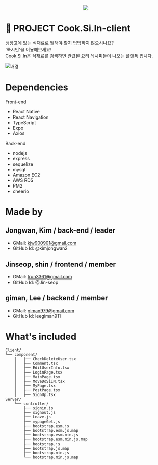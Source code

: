<p align="center"><img src=https://user-images.githubusercontent.com/64721060/92544882-ebe02c80-f289-11ea-8af1-d0e915abe96f.png></p>

# :bento: PROJECT Cook.Si.In-client
냉장고에 있는 식재료로 뭘해야 할지 답답하지 않으시나요?  
'쿡시인'을 이용해보세요!  
Cook.Si.In은 식재료를 검색하면 관련된 요리 레시피들이 나오는 플랫폼 입니다.

![배경](https://user-images.githubusercontent.com/64721060/92548658-92303000-f292-11ea-953e-aca983973e6e.png)

# Dependencies
Front-end
  - React Native
  - React Navigation
  - TypeScript
  - Expo
  - Axios

Back-end
  - nodejs
  - express
  - sequelize
  - mysql
  - Amazon EC2
  - AWS RDS
  - PM2
  - cheerio
  
# Made by
 ## Jongwan, Kim / back-end / leader
 - GMail: kjw900901@gmail.com
 - GitHub Id: @kimjongwan2
 ## Jinseop, shin / frontend / member
 - GMail: trun3361@gmail.com
 - GitHub Id: @Jin-seop
 ## giman, Lee / backend / member
 - GMail: giman979@gmail.com 
 - GitHub Id: leegiman911

# What's included

```text
Client/
└── component/
    │   ├── CheckDeleteUser.tsx
    │   ├── Comment.tsx
    │   ├── EditUserInfo.tsx
    │   ├── LoginPage.tsx
    │   ├── MainPage.tsx
    │   ├── MoveDoSiIN.tsx
    │   ├── MyPage.tsx
    │   ├── PostPage.tsx
    │   ├── SignUp.tsx
Server/    
    └── controller/
        ├── signin.js
        ├── signout.js
        ├── Leave.js
        ├── mypageGet.js
        ├── bootstrap.esm.js
        ├── bootstrap.esm.js.map
        ├── bootstrap.esm.min.js
        ├── bootstrap.esm.min.js.map
        ├── bootstrap.js
        ├── bootstrap.js.map
        ├── bootstrap.min.js
        └── bootstrap.min.js.map
```

